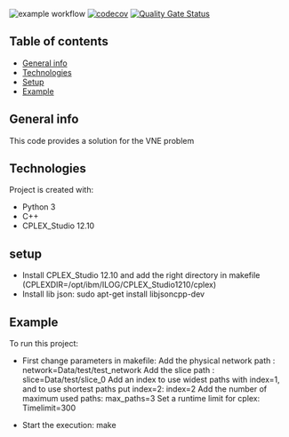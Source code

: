 ![example workflow](https://github.com/davidson-consulting/AMPF/actions/workflows/codecov.yml/badge.svg)
[![codecov](https://codecov.io/gh/davidson-consulting/AMPF/branch/master/graph/badge.svg?token=5ZbtgZLoKh)](https://codecov.io/gh/davidson-consulting/AMPF)
[![Quality Gate Status](https://sonarcloud.io/api/project_badges/measure?project=davidson-consulting_AMPF&metric=alert_status)](https://sonarcloud.io/summary/new_code?id=davidson-consulting_AMPF)

## Table of contents
* [General info](#general-info)
* [Technologies](#technologies)
* [Setup](#setup)
* [Example](#Example)

## General info
This code provides a solution for the VNE problem
	
## Technologies
Project is created with:
* Python 3
* C++
* CPLEX_Studio 12.10

## setup
* Install CPLEX_Studio 12.10 and add the right directory in makefile (CPLEXDIR=/opt/ibm/ILOG/CPLEX_Studio1210/cplex)
* Install lib json: sudo apt-get install libjsoncpp-dev

## Example
To run this project:
* First change parameters in makefile: 
  Add the physical network path : network=Data/test/test_network
  Add the slice path : slice=Data/test/slice_0
  Add an index to use widest paths with index=1, and to use shortest paths put index=2: index=2
  Add the number of maximum used paths: max_paths=3
  Set a runtime limit for cplex: Timelimit=300
  
* Start the execution: make
